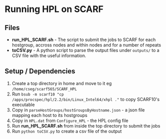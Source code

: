 # Running HPL on SCARF

## Files
* **run_HPL_SCARF.sh** - The script to submit the jobs to SCARF for each hostgroup, accross nodes and within nodes and for a number of repeats
* **toCSV.py** - A python script to parse the output files under `outputs/` to a CSV file with the useful information.

## Setup / Dependencies
1. Create a top directory in home and move to it eg `/home/cseg/scarf565/SCARF_HPL`
2. Run `bsub -m scarf10 "cp /apps/procspec/hpl/2.2/bin/Linux_Intel64/xhpl ."` to copy SCARF10's executable
3. Copy in `parseHostGroups/hostGroupsByHostname.json` - a json file mapping each host to its hostgroups
4. Copy in `HPL.dat` from `Configure_HPL` - the HPL config file
4. Run **run_HPL_SCARF.sh** from inside the top directory to submit the jobs
5. Run `python toCSV.py` to create a csv file of the output

